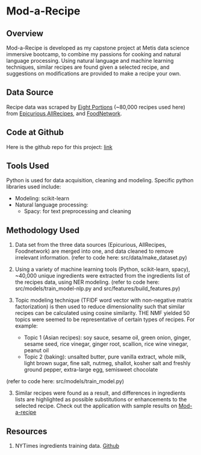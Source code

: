 # Mod-a-Recipe

## Overview
Mod-a-Recipe is developed as my capstone project at Metis data science immersive bootcamp, to combine my passions for cooking and natural language processing. Using natural language and machine learning techniques, similar recipes are found given a selected recipe, and suggestions on modifications are provided to make a recipe your own.

## Data Source
Recipe data was scraped by [Eight Portions](https://eightportions.com/datasets/Recipes/) (~80,000 recipes used here) from [Epicurious](https://www.epicurious.com/),[AllRecipes](https://www.allrecipes.com/), and [FoodNetwork](https://www.foodnetwork.com/).

## Code at Github
Here is the github repo for this project: [link](https://github.com/pytgit/mod-a-recipe)

## Tools Used
Python is used for data acquisition, cleaning and modeling. Specific python libraries used include:
* Modeling: scikit-learn
* Natural language processing:
  * Spacy: for text preprocessing and cleaning

## Methodology Used
1. Data set from the three data sources (Epicurious, AllRecipes, Foodnetwork) are merged into one, and data cleaned to remove irrelevant information. (refer to code here: src/data/make_dataset.py)

1. Using a variety of machine learning tools (Python, scikit-learn, spacy), ~40,000 unique ingredients were extracted from the ingredients list of the recipes data, using NER modeling. (refer to code here: src/models/train_model-nlp.py and src/features/build_features.py)

2. Topic modeling technique (TFIDF word vector with non-negative matrix factorization) is then used to reduce dimensionality such that similar recipes can be calculated using cosine similarity. THE NMF yielded 50 topics were seemed to be representative of certain types of recipes. For example:
   * Topic 1	(Asian recipes): soy sauce, sesame oil, green onion, ginger, sesame seed, rice vinegar, ginger root, scallion, rice wine vinegar, peanut oil
   * Topic 2	 (baking): unsalted butter, pure vanilla extract, whole milk, light brown sugar, fine salt, nutmeg, shallot, kosher salt and freshly ground pepper, extra-large egg, semisweet chocolate

(refer to code here: src/models/train_model.py)

3. Similar recipes were found as a result, and differences in ingredients lists are highlighted as possible substitutions or enhancements to the selected recipe. Check out the application with sample results on [Mod-a-recipe](https://mod-a-recipe.herokuapp.com/)

## Resources
1. NYTimes ingredients training data. [Github](https://github.com/NYTimes/ingredient-phrase-tagger)
